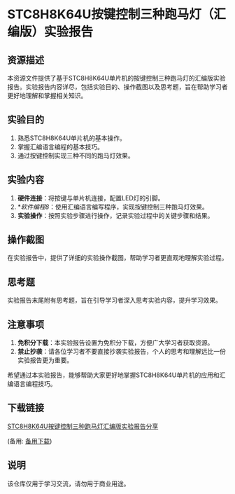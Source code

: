 # STC8H8K64U按键控制三种跑马灯（汇编版）实验报告

## 资源描述

本资源文件提供了基于STC8H8K64U单片机的按键控制三种跑马灯的汇编版实验报告。实验报告内容详尽，包括实验目的、操作截图以及思考题，旨在帮助学习者更好地理解和掌握相关知识。

## 实验目的

1. 熟悉STC8H8K64U单片机的基本操作。
2. 掌握汇编语言编程的基本技巧。
3. 通过按键控制实现三种不同的跑马灯效果。

## 实验内容

1. **硬件连接**：将按键与单片机连接，配置LED灯的引脚。
2. **软件编程8*：使用汇编语言编写程序，实现按键控制三种跑马灯效果。
3. **实验操作**：按照实验步骤进行操作，记录实验过程中的关键步骤和结果。

## 操作截图

在实验报告中，提供了详细的实验操作截图，帮助学习者更直观地理解实验过程。

## 思考题

实验报告末尾附有思考题，旨在引导学习者深入思考实验内容，提升学习效果。

## 注意事项

1. **免积分下载**：本实验报告设置为免积分下载，方便广大学习者获取资源。
2. **禁止抄袭**：请各位学习者不要直接抄袭实验报告，个人的思考和理解远比一份实验报告更为重要。

希望通过本实验报告，能够帮助大家更好地掌握STC8H8K64U单片机的应用和汇编语言编程技巧。

## 下载链接
[STC8H8K64U按键控制三种跑马灯汇编版实验报告分享](https://pan.quark.cn/s/d4cc6a5583e2) 

(备用: [备用下载](https://pan.baidu.com/s/1kqyG5Vxjbz8Mtn8FVub6sQ?pwd=1234))

## 说明

该仓库仅用于学习交流，请勿用于商业用途。
